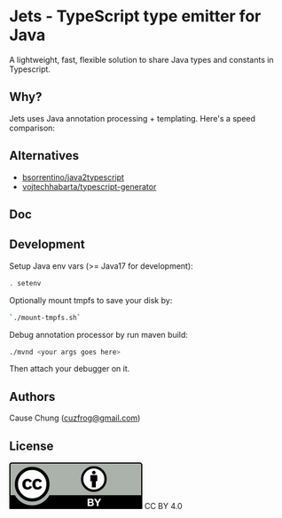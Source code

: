 # Jets - TypeScript type emitter for Java

A lightweight, fast, flexible solution to share Java types and constants in Typescript.

## Why?
Jets uses Java annotation processing + templating. Here's a speed comparison:

## Alternatives

* [bsorrentino/java2typescript](https://github.com/bsorrentino/java2typescript)
* [vojtechhabarta/typescript-generator](https://github.com/vojtechhabarta/typescript-generator)

## Doc

## Development

Setup Java env vars (>= Java17 for development):
```bash
. setenv
```
Optionally mount tmpfs to save your disk by:
```bash
`./mount-tmpfs.sh`
```

Debug annotation processor by run maven build:
```bash
./mvnd <your args goes here>
```
Then attach your debugger on it.

## Authors
Cause Chung (cuzfrog@gmail.com)

## License
![CC BY 4.0](./misc/by.svg)
CC BY 4.0
